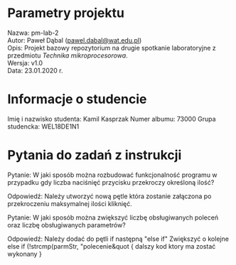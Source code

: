 # Parametry projektu

Nazwa: pm-lab-2  
Autor: Paweł Dąbal (pawel.dabal@wat.edu.pl)  
Opis: Projekt bazowy repozytorium na drugie spotkanie laboratoryjne z przedmiotu _Technika mikroprocesorowa_.  
Wersja: v1.0  
Data: 23.01.2020 r.

# Informacje o studencie

Imię i nazwisko studenta: Kamil Kasprzak 
Numer albumu: 73000 
Grupa studencka: WEL18DE1N1

# Pytania do zadań z instrukcji

Pytanie: W jaki sposób można rozbudować funkcjonalność programu w przypadku gdy liczba naciśnięć przycisku przekroczy określoną ilość?

Odpowiedź: Należy utworzyć nową pętle która zostanie załączona po przekroczeniu maksymalnej ilości kliknięć.

Pytanie: W jaki sposób można zwiększyć liczbę obsługiwanych poleceń oraz liczbę obsługiwanych parametrów?

Odpowiedź: Należy dodać do pętli if następną "else if" 
Zwiększyć o kolejne else if (!strcmp(parmStr, "polecenie&quot
{
    dalszy kod ktory ma zostać wykonany 
}